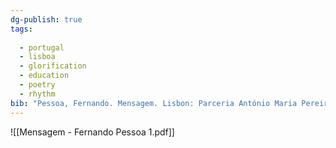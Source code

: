 ```yaml
---
dg-publish: true
tags:
  
  - portugal
  - lisboa
  - glorification
  - education
  - poetry
  - rhythm
bib: "Pessoa, Fernando. Mensagem. Lisbon: Parceria António Maria Pereira, 1934."
---
```

![[Mensagem - Fernando Pessoa 1.pdf]]